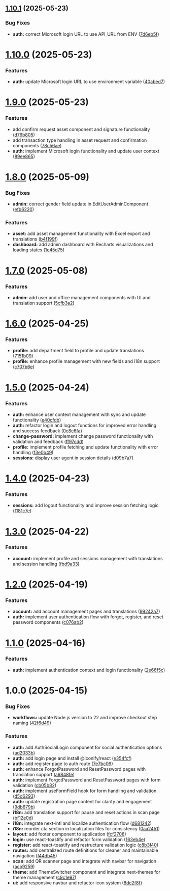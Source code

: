## [1.10.1](https://github.com/ntuan2502/nextjs-amata/compare/v1.10.0...v1.10.1) (2025-05-23)


### Bug Fixes

* **auth:** correct Microsoft login URL to use API_URL from ENV ([7d6eb5f](https://github.com/ntuan2502/nextjs-amata/commit/7d6eb5fea2546bbc4a288ebd01e5bae731db5bbf))

# [1.10.0](https://github.com/ntuan2502/nextjs-amata/compare/v1.9.0...v1.10.0) (2025-05-23)


### Features

* **auth:** update Microsoft login URL to use environment variable ([40abed7](https://github.com/ntuan2502/nextjs-amata/commit/40abed77d6f7c8c605031803d3ad95011e789e3d))

# [1.9.0](https://github.com/ntuan2502/nextjs-amata/compare/v1.8.0...v1.9.0) (2025-05-23)


### Features

* add confirm request asset component and signature functionality ([d76b805](https://github.com/ntuan2502/nextjs-amata/commit/d76b8054b2f9171354a9b8a7b2bf3ec9f3fd1e05))
* add transaction type handling in asset request and confirmation components ([78c56ae](https://github.com/ntuan2502/nextjs-amata/commit/78c56ae16e6e94902f4ea895238f12f99d1d7e56))
* **auth:** implement Microsoft login functionality and update user context ([89ee865](https://github.com/ntuan2502/nextjs-amata/commit/89ee8657c27b466368c7e91293aa58aacf83082b))

# [1.8.0](https://github.com/ntuan2502/nextjs-amata/compare/v1.7.0...v1.8.0) (2025-05-09)


### Bug Fixes

* **admin:** correct gender field update in EditUserAdminComponent ([efb6220](https://github.com/ntuan2502/nextjs-amata/commit/efb6220043a7477075584bbdaa774822c75643ad))


### Features

* **asset:** add asset management functionality with Excel export and translations ([b4f199f](https://github.com/ntuan2502/nextjs-amata/commit/b4f199f858b17feb8210adfa633f26259fb4745d))
* **dashboard:** add admin dashboard with Recharts visualizations and loading states ([1e45d75](https://github.com/ntuan2502/nextjs-amata/commit/1e45d75aa0106dbc3a3d426315cf5d7525cffae7))

# [1.7.0](https://github.com/ntuan2502/nextjs-amata/compare/v1.6.0...v1.7.0) (2025-05-08)


### Features

* **admin:** add user and office management components with UI and translation support ([5cfb3a2](https://github.com/ntuan2502/nextjs-amata/commit/5cfb3a2008846a46c8c380072abc889dfb5806d3))

# [1.6.0](https://github.com/ntuan2502/nextjs-amata/compare/v1.5.0...v1.6.0) (2025-04-25)


### Features

* **profile:** add department field to profile and update translations ([7151b09](https://github.com/ntuan2502/nextjs-amata/commit/7151b09b9a509bfa393a397d05d8cf7914675436))
* **profile:** enhance profile management with new fields and i18n support ([c707b6e](https://github.com/ntuan2502/nextjs-amata/commit/c707b6eb85086dda5dfe8b1122ca811c3208c9b1))

# [1.5.0](https://github.com/ntuan2502/nextjs-amata/compare/v1.4.0...v1.5.0) (2025-04-24)


### Features

* **auth:** enhance user context management with sync and update functionality ([e40cfdb](https://github.com/ntuan2502/nextjs-amata/commit/e40cfdb41c311cacfc49ab4a7d49d4d33a06997c))
* **auth:** refactor login and logout functions for improved error handling and success feedback ([0c8c6fa](https://github.com/ntuan2502/nextjs-amata/commit/0c8c6fa97520d65fabc1cd5e5788b92a729a3971))
* **change-password:** implement change password functionality with validation and feedback ([ff97cdd](https://github.com/ntuan2502/nextjs-amata/commit/ff97cdd117782c5f2753f1538aa6b22b462d2ba7))
* **profile:** implement profile fetching and update functionality with error handling ([f3e0b49](https://github.com/ntuan2502/nextjs-amata/commit/f3e0b49be9b1fc68bbad41d2f82b27ebb22e3cb0))
* **sessions:** display user agent in session details ([d09b7a7](https://github.com/ntuan2502/nextjs-amata/commit/d09b7a771493d6279155273a5a9890a1abee31d2))

# [1.4.0](https://github.com/ntuan2502/nextjs-amata/compare/v1.3.0...v1.4.0) (2025-04-23)


### Features

* **sessions:** add logout functionality and improve session fetching logic ([f181c7e](https://github.com/ntuan2502/nextjs-amata/commit/f181c7eba53fd3ea9a10c36e12e4796a2703335b))

# [1.3.0](https://github.com/ntuan2502/nextjs-amata/compare/v1.2.0...v1.3.0) (2025-04-22)


### Features

* **account:** implement profile and sessions management with translations and session handling ([fbd9a33](https://github.com/ntuan2502/nextjs-amata/commit/fbd9a339c2f12a9bcff0e4a0770cf7afc39375fd))

# [1.2.0](https://github.com/ntuan2502/nextjs-amata/compare/v1.1.0...v1.2.0) (2025-04-19)


### Features

* **account:** add account management pages and translations ([99242a7](https://github.com/ntuan2502/nextjs-amata/commit/99242a7f15d6e0cf479637cf96aeede06c1f02cc))
* **auth:** implement user authentication flow with forgot, register, and reset password components ([c076ab2](https://github.com/ntuan2502/nextjs-amata/commit/c076ab212db6515768c7532089419e14fa6b8e13))

# [1.1.0](https://github.com/ntuan2502/nextjs-amata/compare/v1.0.0...v1.1.0) (2025-04-16)


### Features

* **auth:** implement authentication context and login functionality ([2e66f5c](https://github.com/ntuan2502/nextjs-amata/commit/2e66f5cd45447a9dd732b29b81846536173b0efd))

# 1.0.0 (2025-04-15)


### Bug Fixes

* **workflows:** update Node.js version to 22 and improve checkout step naming ([42f6d49](https://github.com/ntuan2502/nextjs-amata/commit/42f6d490f48187a39aeb4195f86581b3ec1bf319))


### Features

* **auth:** add AuthSocialLogin component for social authentication options ([ad2033b](https://github.com/ntuan2502/nextjs-amata/commit/ad2033bcd21df66a28f0ec64e03d06ecdbe6bca5))
* **auth:** add login page and install @iconify/react ([e354fcf](https://github.com/ntuan2502/nextjs-amata/commit/e354fcf31988d9df6e014848458cb17c8518a600))
* **auth:** add register page to auth route ([7e7bc09](https://github.com/ntuan2502/nextjs-amata/commit/7e7bc098bfb6c35faee5c8a96da01e371b531bfd))
* **auth:** enhance ForgotPassword and ResetPassword pages with translation support ([a9848fe](https://github.com/ntuan2502/nextjs-amata/commit/a9848fea97ba50fd9e55178ad32b23fe7a99def3))
* **auth:** implement ForgotPassword and ResetPassword pages with form validation ([cb05b82](https://github.com/ntuan2502/nextjs-amata/commit/cb05b82037c75f0f6917e2b4b7101e5ae41e59fc))
* **auth:** implement useFormField hook for form handling and validation ([d5d6293](https://github.com/ntuan2502/nextjs-amata/commit/d5d62933660adc694ba932371f14a99021dbb895))
* **auth:** update registration page content for clarity and engagement ([9db679b](https://github.com/ntuan2502/nextjs-amata/commit/9db679ba0593b83e5503a4f082d819fa621e40f6))
* **i18n:** add translation support for pause and reset actions in scan page ([bf12e0d](https://github.com/ntuan2502/nextjs-amata/commit/bf12e0d2926a062b7b7949336bc6f18da97468d8))
* **i18n:** integrate next-intl and localize authentication flow ([d681242](https://github.com/ntuan2502/nextjs-amata/commit/d6812422cad0905a66c0dee3a15e631997730d41))
* **i18n:** reorder cta section in localization files for consistency ([0aa2451](https://github.com/ntuan2502/nextjs-amata/commit/0aa24512c29910c0025a5403c5dcdeaa2f3e0d40))
* **layout:** add footer component to application ([fcf2708](https://github.com/ntuan2502/nextjs-amata/commit/fcf2708490846670a9c09c96ad7323b2e1fd38e4))
* **login:** use react-toastify and refactor form validation ([163eb4e](https://github.com/ntuan2502/nextjs-amata/commit/163eb4ec326d041e00b0a3e2b8364bff05f7c244))
* **register:** add react-toastify and restructure validation logic ([c8b3f40](https://github.com/ntuan2502/nextjs-amata/commit/c8b3f40290f1dafd534494d713b0c4a3fbfb24d9))
* **routes:** add centralized route definitions for cleaner and maintainable navigation ([f44db45](https://github.com/ntuan2502/nextjs-amata/commit/f44db456e4737e13aa949d5960517472750f9d53))
* **scan:** add QR scanner page and integrate with navbar for navigation ([acb9259](https://github.com/ntuan2502/nextjs-amata/commit/acb9259b729f16db23a398d4119d89fbd7f9ec89))
* **theme:** add ThemeSwitcher component and integrate next-themes for theme management ([c9c1e97](https://github.com/ntuan2502/nextjs-amata/commit/c9c1e970c05fc6a9bf90f3d3b1ba4c9f37a4b17d))
* **ui:** add responsive navbar and refactor icon system ([8dc2f8f](https://github.com/ntuan2502/nextjs-amata/commit/8dc2f8f6339a87b38254eb08c1445a75195ecce6))
